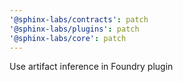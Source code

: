 ```yaml
---
'@sphinx-labs/contracts': patch
'@sphinx-labs/plugins': patch
'@sphinx-labs/core': patch
---
```


Use artifact inference in Foundry plugin
